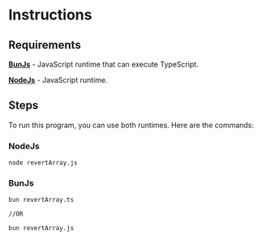 # Instructions

## Requirements
[BunJs]:https://bun.sh/
[NodeJs]:https://nodejs.org/en
**[BunJs]** - JavaScript runtime that can execute TypeScript.

**[NodeJs]** - JavaScript runtime.

## Steps

To run this program, you can use both runtimes. Here are the commands:

### NodeJs

~~~
node revertArray.js
~~~

### BunJs

~~~
bun revertArray.ts

//OR

bun revertArray.js
~~~